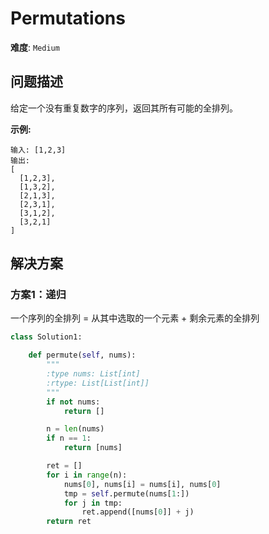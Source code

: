 # Permutations

**难度**: `Medium`


## 问题描述

给定一个没有重复数字的序列，返回其所有可能的全排列。

**示例:**

    输入: [1,2,3]
    输出:
    [
      [1,2,3],
      [1,3,2],
      [2,1,3],
      [2,3,1],
      [3,1,2],
      [3,2,1]
    ]


## 解决方案

### 方案1：递归

一个序列的全排列 = 从其中选取的一个元素 + 剩余元素的全排列

```python
class Solution1:

    def permute(self, nums):
        """
        :type nums: List[int]
        :rtype: List[List[int]]
        """
        if not nums:
            return []

        n = len(nums)
        if n == 1:
            return [nums]

        ret = []
        for i in range(n):
            nums[0], nums[i] = nums[i], nums[0]
            tmp = self.permute(nums[1:])
            for j in tmp:
                ret.append([nums[0]] + j)
        return ret
```
